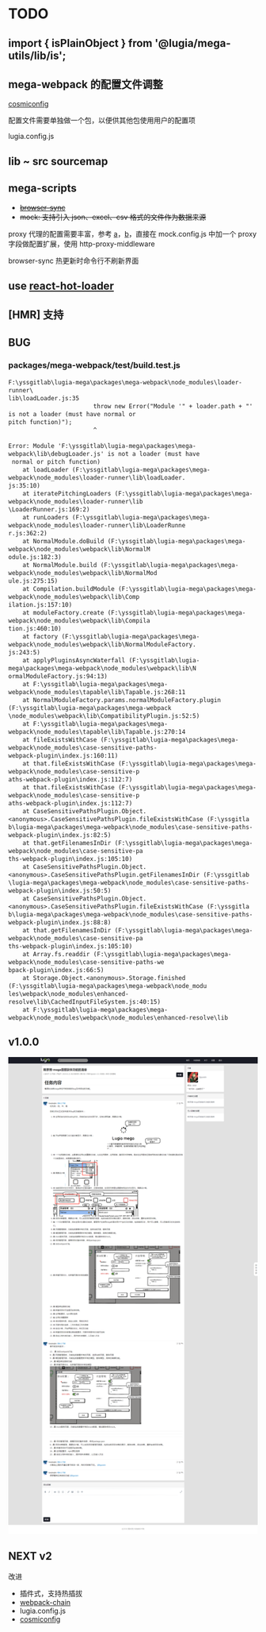 # TODO

## import { isPlainObject } from '@lugia/mega-utils/lib/is';

## mega-webpack 的配置文件调整

[cosmiconfig](https://github.com/davidtheclark/cosmiconfig)

配置文件需要单独做一个包，以便供其他包使用用户的配置项

lugia.config.js

## lib ~ src sourcemap

## mega-scripts

- ~~[browser-sync](https://github.com/BrowserSync/browser-sync)~~
- ~~mock: 支持引入 json、excel、csv 格式的文件作为数据来源~~

proxy 代理的配置需要丰富，参考 [a](https://webpack.js.org/configuration/dev-server/#devserver-proxy)，[b](https://github.com/webpack/webpack-dev-server/blob/master/lib/Server.js)，直接在 mock.config.js 中加一个 proxy 字段做配置扩展，使用 http-proxy-middleware

browser-sync 热更新时命令行不刷新界面

## use [react-hot-loader](https://github.com/gaearon/react-hot-loader)

## [HMR] 支持

## BUG

### packages/mega-webpack/test/build.test.js

```
F:\yssgitlab\lugia-mega\packages\mega-webpack\node_modules\loader-runner\
lib\loadLoader.js:35
                        throw new Error("Module '" + loader.path + "' is not a loader (must have normal or
pitch function)");
                        ^

Error: Module 'F:\yssgitlab\lugia-mega\packages\mega-webpack\lib\debugLoader.js' is not a loader (must have
 normal or pitch function)
    at loadLoader (F:\yssgitlab\lugia-mega\packages\mega-webpack\node_modules\loader-runner\lib\loadLoader.
js:35:10)
    at iteratePitchingLoaders (F:\yssgitlab\lugia-mega\packages\mega-webpack\node_modules\loader-runner\lib
\LoaderRunner.js:169:2)
    at runLoaders (F:\yssgitlab\lugia-mega\packages\mega-webpack\node_modules\loader-runner\lib\LoaderRunne
r.js:362:2)
    at NormalModule.doBuild (F:\yssgitlab\lugia-mega\packages\mega-webpack\node_modules\webpack\lib\NormalM
odule.js:182:3)
    at NormalModule.build (F:\yssgitlab\lugia-mega\packages\mega-webpack\node_modules\webpack\lib\NormalMod
ule.js:275:15)
    at Compilation.buildModule (F:\yssgitlab\lugia-mega\packages\mega-webpack\node_modules\webpack\lib\Comp
ilation.js:157:10)
    at moduleFactory.create (F:\yssgitlab\lugia-mega\packages\mega-webpack\node_modules\webpack\lib\Compila
tion.js:460:10)
    at factory (F:\yssgitlab\lugia-mega\packages\mega-webpack\node_modules\webpack\lib\NormalModuleFactory.
js:243:5)
    at applyPluginsAsyncWaterfall (F:\yssgitlab\lugia-mega\packages\mega-webpack\node_modules\webpack\lib\N
ormalModuleFactory.js:94:13)
    at F:\yssgitlab\lugia-mega\packages\mega-webpack\node_modules\tapable\lib\Tapable.js:268:11
    at NormalModuleFactory.params.normalModuleFactory.plugin (F:\yssgitlab\lugia-mega\packages\mega-webpack
\node_modules\webpack\lib\CompatibilityPlugin.js:52:5)
    at F:\yssgitlab\lugia-mega\packages\mega-webpack\node_modules\tapable\lib\Tapable.js:270:14
    at fileExistsWithCase (F:\yssgitlab\lugia-mega\packages\mega-webpack\node_modules\case-sensitive-paths-
webpack-plugin\index.js:160:11)
    at that.fileExistsWithCase (F:\yssgitlab\lugia-mega\packages\mega-webpack\node_modules\case-sensitive-p
aths-webpack-plugin\index.js:112:7)
    at that.fileExistsWithCase (F:\yssgitlab\lugia-mega\packages\mega-webpack\node_modules\case-sensitive-p
aths-webpack-plugin\index.js:112:7)
    at CaseSensitivePathsPlugin.Object.<anonymous>.CaseSensitivePathsPlugin.fileExistsWithCase (F:\yssgitla
b\lugia-mega\packages\mega-webpack\node_modules\case-sensitive-paths-webpack-plugin\index.js:82:5)
    at that.getFilenamesInDir (F:\yssgitlab\lugia-mega\packages\mega-webpack\node_modules\case-sensitive-pa
ths-webpack-plugin\index.js:105:10)
    at CaseSensitivePathsPlugin.Object.<anonymous>.CaseSensitivePathsPlugin.getFilenamesInDir (F:\yssgitlab
\lugia-mega\packages\mega-webpack\node_modules\case-sensitive-paths-webpack-plugin\index.js:50:5)
    at CaseSensitivePathsPlugin.Object.<anonymous>.CaseSensitivePathsPlugin.fileExistsWithCase (F:\yssgitla
b\lugia-mega\packages\mega-webpack\node_modules\case-sensitive-paths-webpack-plugin\index.js:88:8)
    at that.getFilenamesInDir (F:\yssgitlab\lugia-mega\packages\mega-webpack\node_modules\case-sensitive-pa
ths-webpack-plugin\index.js:105:10)
    at Array.fs.readdir (F:\yssgitlab\lugia-mega\packages\mega-webpack\node_modules\case-sensitive-paths-we
bpack-plugin\index.js:66:5)
    at Storage.Object.<anonymous>.Storage.finished (F:\yssgitlab\lugia-mega\packages\mega-webpack\node_modu
les\webpack\node_modules\enhanced-resolve\lib\CachedInputFileSystem.js:40:15)
    at F:\yssgitlab\lugia-mega\packages\mega-webpack\node_modules\webpack\node_modules\enhanced-resolve\lib
```

## v1.0.0

![todo](./docs/design/v1_todo.png)

## NEXT v2

改进

- 插件式，支持热插拔
- [webpack-chain](https://github.com/neutrinojs/webpack-chain)
- lugia.config.js
- [cosmiconfig](https://github.com/davidtheclark/cosmiconfig)
